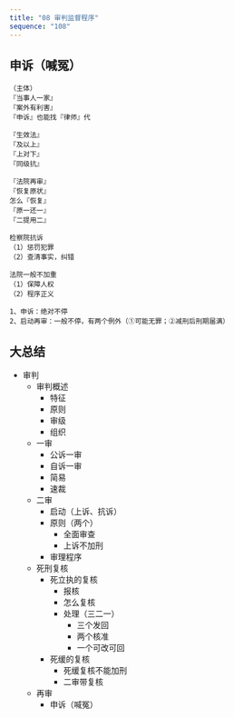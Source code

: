 ```yaml
---
title: "08 审判监督程序"
sequence: "108"
---
```


## 申诉（喊冤）

```text
（主体）
『当事人一家』
『案外有利害』
『申诉』也能找『律师』代
```

```text
『生效法』
『及以上』
『上对下』
『同级抗』
```

```text
『法院再审』
『恢复原状』
怎么『恢复』
『原一还一』
『二提用二』
```

```text
检察院抗诉
（1）惩罚犯罪
（2）查清事实，纠错

法院一般不加重
（1）保障人权
（2）程序正义
```

```text
1、申诉：绝对不停
2、启动再审：一般不停，有两个例外（①可能无罪；②减刑后刑期届满）
```

## 大总结

- 审判
    - 审判概述
        - 特征
        - 原则
        - 审级
        - 组织
    - 一审
        - 公诉一审
        - 自诉一审
        - 简易
        - 速裁
    - 二审
        - 启动（上诉、抗诉）
        - 原则（两个）
            - 全面审查
            - 上诉不加刑
        - 审理程序
    - 死刑复核
        - 死立执的复核
            - 报核
            - 怎么复核
            - 处理（三二一）
                - 三个发回
                - 两个核准
                - 一个可改可回
        - 死缓的复核
            - 死缓复核不能加刑
            - 二审带复核
    - 再审
        - 申诉（喊冤）
